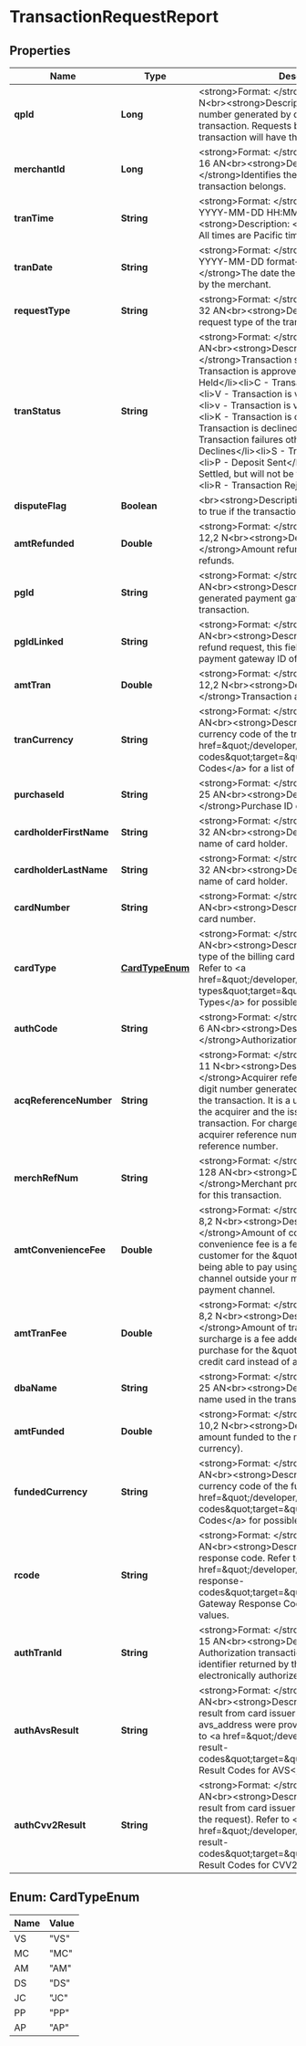 
# TransactionRequestReport

## Properties
Name | Type | Description | Notes
------------ | ------------- | ------------- | -------------
**qpId** | **Long** | &lt;strong&gt;Format: &lt;/strong&gt;Fixed length, 10 N&lt;br&gt;&lt;strong&gt;Description: &lt;/strong&gt;An internal number generated by qualpay to identify a transaction. Requests belonging to the same transaction will have the same qp_id.  |  [optional]
**merchantId** | **Long** | &lt;strong&gt;Format: &lt;/strong&gt;Variable length, up to 16 AN&lt;br&gt;&lt;strong&gt;Description: &lt;/strong&gt;Identifies the merchant to which this transaction belongs. |  [optional]
**tranTime** | **String** | &lt;strong&gt;Format: &lt;/strong&gt;Variable length,  in YYYY-MM-DD HH:MM:ss format&lt;br&gt;&lt;strong&gt;Description: &lt;/strong&gt;Transaction time. All times are Pacific time.  |  [optional]
**tranDate** | **String** | &lt;strong&gt;Format: &lt;/strong&gt;Fixed length, 10 AN, YYYY-MM-DD format&lt;br&gt;&lt;strong&gt;Description: &lt;/strong&gt;The date the transaction was captured by the merchant. |  [optional]
**requestType** | **String** | &lt;strong&gt;Format: &lt;/strong&gt;Variable length, up to 32 AN&lt;br&gt;&lt;strong&gt;Description: &lt;/strong&gt;The request type of the transaction. |  [optional]
**tranStatus** | **String** | &lt;strong&gt;Format: &lt;/strong&gt;Fixed length, 1 AN&lt;br&gt;&lt;strong&gt;Description: &lt;/strong&gt;Transaction status.&lt;ul&gt;&lt;li&gt;A - Transaction is approved&lt;/li&gt;&lt;li&gt;H - Transaction Held&lt;/li&gt;&lt;li&gt;C - Transaction is captured&lt;/li&gt;&lt;li&gt;V - Transaction is voided by Merchant&lt;/li&gt;&lt;li&gt;v - Transaction is voided by System&lt;/li&gt;&lt;li&gt;K - Transaction is cancelled&lt;/li&gt;&lt;li&gt;D - Transaction is declined by issuer&lt;/li&gt;&lt;li&gt;F - Transaction failures other than Issuer Declines&lt;/li&gt;&lt;li&gt;S - Transaction Settled&lt;/li&gt;&lt;li&gt;P - Deposit Sent&lt;/li&gt;&lt;li&gt;N - Transaction Settled, but will not be funded by Qualpay&lt;/li&gt;&lt;li&gt;R - Transaction Rejected&lt;/li&gt;&lt;/ul&gt; |  [optional]
**disputeFlag** | **Boolean** | &lt;br&gt;&lt;strong&gt;Description: &lt;/strong&gt;Will be set to true if the transaction is disputed. |  [optional]
**amtRefunded** | **Double** | &lt;strong&gt;Format: &lt;/strong&gt;Variable length, up to 12,2 N&lt;br&gt;&lt;strong&gt;Description: &lt;/strong&gt;Amount refunded if there are any refunds. |  [optional]
**pgId** | **String** | &lt;strong&gt;Format: &lt;/strong&gt;Fixed length, 32 AN&lt;br&gt;&lt;strong&gt;Description: &lt;/strong&gt;Qualpay generated payment gateway ID for the transaction. |  [optional]
**pgIdLinked** | **String** | &lt;strong&gt;Format: &lt;/strong&gt;Fixed length, 32 AN&lt;br&gt;&lt;strong&gt;Description: &lt;/strong&gt;If this is a refund request, this field will provided the payment gateway ID of the original transaction. |  [optional]
**amtTran** | **Double** | &lt;strong&gt;Format: &lt;/strong&gt;Variable length, up to 12,2 N&lt;br&gt;&lt;strong&gt;Description: &lt;/strong&gt;Transaction amount. |  [optional]
**tranCurrency** | **String** | &lt;strong&gt;Format: &lt;/strong&gt;Fixed length, 3 AN&lt;br&gt;&lt;strong&gt;Description: &lt;/strong&gt;Numeric currency code of the transaction. Refer to &lt;a href&#x3D;\&quot;/developer/api/reference#country-codes\&quot;target&#x3D;\&quot;_blank\&quot;&gt;Country Codes&lt;/a&gt; for a list of currency codes.  |  [optional]
**purchaseId** | **String** | &lt;strong&gt;Format: &lt;/strong&gt;Variable length, up to 25 AN&lt;br&gt;&lt;strong&gt;Description: &lt;/strong&gt;Purchase ID of the transaction. |  [optional]
**cardholderFirstName** | **String** | &lt;strong&gt;Format: &lt;/strong&gt;Variable length, up to 32 AN&lt;br&gt;&lt;strong&gt;Description: &lt;/strong&gt;First name of card holder. |  [optional]
**cardholderLastName** | **String** | &lt;strong&gt;Format: &lt;/strong&gt;Variable length, up to 32 AN&lt;br&gt;&lt;strong&gt;Description: &lt;/strong&gt;Last name of card holder. |  [optional]
**cardNumber** | **String** | &lt;strong&gt;Format: &lt;/strong&gt;Fixed length, 16 AN&lt;br&gt;&lt;strong&gt;Description: &lt;/strong&gt;Masked card number.  |  [optional]
**cardType** | [**CardTypeEnum**](#CardTypeEnum) | &lt;strong&gt;Format: &lt;/strong&gt;Fixed length, 2 AN&lt;br&gt;&lt;strong&gt;Description: &lt;/strong&gt;Card type of the billing card used for the transaction. Refer to &lt;a href&#x3D;\&quot;/developer/api/reference#card-types\&quot;target&#x3D;\&quot;_blank\&quot;&gt;Card Types&lt;/a&gt; for possible values.  |  [optional]
**authCode** | **String** | &lt;strong&gt;Format: &lt;/strong&gt;Variable length, up to 6 AN&lt;br&gt;&lt;strong&gt;Description: &lt;/strong&gt;Authorization code from issuer. |  [optional]
**acqReferenceNumber** | **String** | &lt;strong&gt;Format: &lt;/strong&gt;Variable length, up to 11 N&lt;br&gt;&lt;strong&gt;Description: &lt;/strong&gt;Acquirer reference number is an 11-digit number generated by the product initiating the transaction. It is a unique number that both the acquirer and the issuer can use to identify a transaction. For chargeback adjustments, the acquirer reference number is used as the deposit reference number. |  [optional]
**merchRefNum** | **String** | &lt;strong&gt;Format: &lt;/strong&gt;Variable length, up to 128 AN&lt;br&gt;&lt;strong&gt;Description: &lt;/strong&gt;Merchant provided reference number for this transaction. |  [optional]
**amtConvenienceFee** | **Double** | &lt;strong&gt;Format: &lt;/strong&gt;Variable length, up to 8,2 N&lt;br&gt;&lt;strong&gt;Description: &lt;/strong&gt;Amount of convenience fee. A convenience fee is a fee charged to your customer for the \&quot;convenience\&quot; of being able to pay using an alternative payment channel outside your merchant&#39;s customary payment channel.  |  [optional]
**amtTranFee** | **Double** | &lt;strong&gt;Format: &lt;/strong&gt;Variable length, up to 8,2 N&lt;br&gt;&lt;strong&gt;Description: &lt;/strong&gt;Amount of transaction surcharge fee. A surcharge is a fee added to the cost of a purchase for the \&quot;privilege\&quot; of using a credit card instead of another form of payment,  |  [optional]
**dbaName** | **String** | &lt;strong&gt;Format: &lt;/strong&gt;Variable length, up to 25 AN&lt;br&gt;&lt;strong&gt;Description: &lt;/strong&gt;DBA name used in the transaction. |  [optional]
**amtFunded** | **Double** | &lt;strong&gt;Format: &lt;/strong&gt;Variable length, up to 10,2 N&lt;br&gt;&lt;strong&gt;Description: &lt;/strong&gt;The amount funded to the merchant (in funded currency). |  [optional]
**fundedCurrency** | **String** | &lt;strong&gt;Format: &lt;/strong&gt;Fixed length, 3 AN&lt;br&gt;&lt;strong&gt;Description: &lt;/strong&gt;Numeric currency code of the funded amount. Refer to &lt;a href&#x3D;\&quot;/developer/api/reference#country-codes\&quot;target&#x3D;\&quot;_blank\&quot;&gt;Country Codes&lt;/a&gt; for possible values.  |  [optional]
**rcode** | **String** | &lt;strong&gt;Format: &lt;/strong&gt;Fixed length, 3 AN&lt;br&gt;&lt;strong&gt;Description: &lt;/strong&gt;Gateway response code. Refer to &lt;a href&#x3D;\&quot;/developer/api/reference#gateway-response-codes\&quot;target&#x3D;\&quot;_blank\&quot;&gt;Payment Gateway Response Codes&lt;/a&gt; for possible values. |  [optional]
**authTranId** | **String** | &lt;strong&gt;Format: &lt;/strong&gt;Variable length, up to 15 AN&lt;br&gt;&lt;strong&gt;Description: &lt;/strong&gt;The Authorization transaction identifier is a unique identifier returned by the issuing bank for an electronically authorized transaction. |  [optional]
**authAvsResult** | **String** | &lt;strong&gt;Format: &lt;/strong&gt;Fixed length, 1 AN&lt;br&gt;&lt;strong&gt;Description: &lt;/strong&gt;AVS result from card issuer (if avs_zip and optionally avs_address were provided in the request). Refer to &lt;a href&#x3D;\&quot;/developer/api/reference#avs-result-codes\&quot;target&#x3D;\&quot;_blank\&quot;&gt;Payment Result Codes for AVS&lt;/a&gt; for possible values. |  [optional]
**authCvv2Result** | **String** | &lt;strong&gt;Format: &lt;/strong&gt;Fixed length, 1 AN&lt;br&gt;&lt;strong&gt;Description: &lt;/strong&gt;CVV2 result from card issuer (if CVV2 data was sent in the request). Refer to &lt;a href&#x3D;\&quot;/developer/api/reference#cvv2-result-codes\&quot;target&#x3D;\&quot;_blank\&quot;&gt;Payment Result Codes for CVV2&lt;/a&gt; for possible values. |  [optional]


<a name="CardTypeEnum"></a>
## Enum: CardTypeEnum
Name | Value
---- | -----
VS | &quot;VS&quot;
MC | &quot;MC&quot;
AM | &quot;AM&quot;
DS | &quot;DS&quot;
JC | &quot;JC&quot;
PP | &quot;PP&quot;
AP | &quot;AP&quot;



